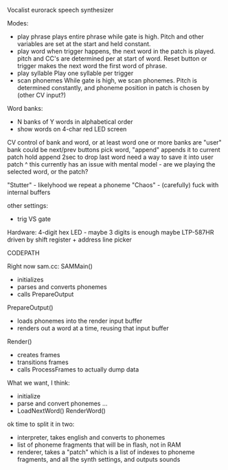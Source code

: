 Vocalist eurorack speech synthesizer

Modes:
- play phrase
plays entire phrase while gate is high.  Pitch and other variables are set at the start and held constant.
- play word
when trigger happens, the next word in the patch is played.  pitch and CC's are determined per at start of word.  Reset button or trigger makes the next word the first word of phrase.
- play syllable
Play one syllable per trigger
- scan phonemes
While gate is high, we scan phonemes.  Pitch is determined constantly, and phoneme position in patch is chosen by (other CV input?)

Word banks:
- N banks of Y words in alphabetical order
- show words on 4-char red LED screen

CV control of bank and word, or at least word
one or more banks are "user"
bank could be next/prev buttons
pick word, "append" appends it to current patch
hold append 2sec to drop last word
need a way to save it into user patch
^ this currently has an issue with mental model - are we playing the selected word, or the patch?

"Stutter" - likelyhood we repeat a phoneme
"Chaos" - (carefully) fuck with internal buffers

other settings:
- trig VS gate

Hardware:
4-digit hex LED - maybe 3 digits is enough
maybe LTP-587HR
driven by shift register + address line picker


CODEPATH

Right now
sam.cc:
SAMMain()
- initializes
- parses and converts phonemes
- calls PrepareOutput

PrepareOutput()
- loads phonemes into the render input buffer
- renders out a word at a time, reusing that input buffer

Render()
- creates frames
- transitions frames
- calls ProcessFrames to actually dump data

What we want, I think:
- initialize
- parse and convert phonemes
...
- LoadNextWord()
RenderWord()


ok time to split it in two:
- interpreter, takes english and converts to phonemes
- list of phoneme fragments that will be in flash, not in RAM
- renderer, takes a "patch" which is a list of indexes to phoneme fragments, and all the synth settings, and outputs sounds
